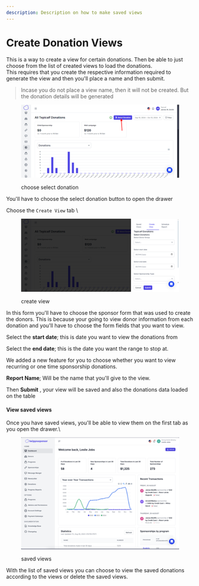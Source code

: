```yaml
---
description: Description on how to make saved views
---
```


# Create Donation Views

This is a way to create a view for certain donations. Then be able to just choose from the list of created views to load the donations.\
This requires that you create the respective information required to generate the view and then you'll place a name and then submit.

> Incase you do not place a view name, then it will not be created. But the donation details will be generated

<figure><img src="../../.gitbook/assets/image.png" alt=""><figcaption><p>choose select donation</p></figcaption></figure>

You'll have to choose the select donation button to open the drawer

Choose the `Create View` tab \


<figure><img src="../../.gitbook/assets/image (1).png" alt=""><figcaption><p>create view</p></figcaption></figure>

In this form you'll have to choose the sponsor form that was used to create the donors. This is because your going to view donor information from each donation and you'll have to choose the form fields that you want to view.

Select the **start date**; this is date you want to view the donations from

Select the **end date**; this is the date you want the range to stop at.

We added a new feature for you to choose whether you want to view recurring or one time sponsorship donations.

**Report Name**; Will be the name that you'll give to the view.

Then **Submit** , your view will be saved and also the donations data loaded on the table

#### View saved views

Once you have saved views, you'll be able to view them on the first tab as you open the drawer.\


<figure><img src="../../.gitbook/assets/image (2).png" alt=""><figcaption><p>saved views</p></figcaption></figure>

With the list of saved views you can choose to view the saved donations according to the views or delete the saved views.
